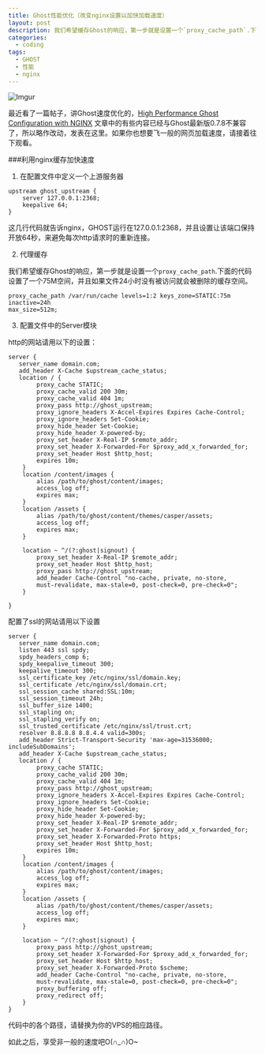 ```yaml
---
title: Ghost性能优化（改变nginx设置以加快加载速度）
layout: post
description: 我们希望缓存Ghost的响应，第一步就是设置一个`proxy_cache_path`.下面的代码设置了一个75M空间，并且如果文件24小时没有被访问就会被删除的缓存空间。
categories:
  - coding
tags: 
  - GHOST
  - 性能
  - nginx
---
```


![Imgur](https://i.imgur.com/sxuLaoS.png)

最近看了一篇帖子，讲Ghost速度优化的，[High Performance Ghost Configuration with NGINX](http://pnommensen.com/2014/09/07/high-performance-ghost-configuration-with-nginx/)
文章中的有些内容已经与Ghost最新版0.7.8不兼容了，所以略作改动，发表在这里。如果你也想要飞一般的网页加载速度，请接着往下观看。


###利用nginx缓存加快速度

1. 在配置文件中定义一个上游服务器
```
upstream ghost_upstream {
    server 127.0.0.1:2368;
    keepalive 64;
}
```
这几行代码就告诉nginx，GHOST运行在127.0.0.1:2368，并且设置让该端口保持开放64秒，来避免每次http请求时的重新连接。

2. 代理缓存

我们希望缓存Ghost的响应，第一步就是设置一个`proxy_cache_path`.下面的代码设置了一个75M空间，并且如果文件24小时没有被访问就会被删除的缓存空间。

```
proxy_cache_path /var/run/cache levels=1:2 keys_zone=STATIC:75m inactive=24h 
max_size=512m;
```
3. 配置文件中的Server模块

http的网站请用以下的设置：
```
server {
   server_name domain.com;
   add_header X-Cache $upstream_cache_status;
   location / {
        proxy_cache STATIC;
        proxy_cache_valid 200 30m;
        proxy_cache_valid 404 1m;
        proxy_pass http://ghost_upstream;
        proxy_ignore_headers X-Accel-Expires Expires Cache-Control;
        proxy_ignore_headers Set-Cookie;
        proxy_hide_header Set-Cookie;
        proxy_hide_header X-powered-by;
        proxy_set_header X-Real-IP $remote_addr;
        proxy_set_header X-Forwarded-For $proxy_add_x_forwarded_for;
        proxy_set_header Host $http_host;
        expires 10m;
    }
    location /content/images {
        alias /path/to/ghost/content/images;
        access_log off;
        expires max;
    }
    location /assets {
        alias /path/to/ghost/content/themes/casper/assets;
        access_log off;
        expires max;
    }

    location ~ ^/(?:ghost|signout) { 
        proxy_set_header X-Real-IP $remote_addr;
        proxy_set_header Host $http_host;
        proxy_pass http://ghost_upstream;
        add_header Cache-Control "no-cache, private, no-store,
        must-revalidate, max-stale=0, post-check=0, pre-check=0";
    }

}
```

配置了ssl的网站请用以下设置

```
server {
   server_name domain.com;
   listen 443 ssl spdy;
   spdy_headers_comp 6;
   spdy_keepalive_timeout 300;
   keepalive_timeout 300;
   ssl_certificate_key /etc/nginx/ssl/domain.key;
   ssl_certificate /etc/nginx/ssl/domain.crt;
   ssl_session_cache shared:SSL:10m;  
   ssl_session_timeout 24h;           
   ssl_buffer_size 1400;              
   ssl_stapling on;
   ssl_stapling_verify on;
   ssl_trusted_certificate /etc/nginx/ssl/trust.crt;
   resolver 8.8.8.8 8.8.4.4 valid=300s;
   add_header Strict-Transport-Security 'max-age=31536000; includeSubDomains';
   add_header X-Cache $upstream_cache_status;
   location / {
        proxy_cache STATIC;
        proxy_cache_valid 200 30m;
        proxy_cache_valid 404 1m;
        proxy_pass http://ghost_upstream;
        proxy_ignore_headers X-Accel-Expires Expires Cache-Control;
        proxy_ignore_headers Set-Cookie;
        proxy_hide_header Set-Cookie;
        proxy_hide_header X-powered-by;
        proxy_set_header X-Real-IP $remote_addr;
        proxy_set_header X-Forwarded-For $proxy_add_x_forwarded_for;
        proxy_set_header X-Forwarded-Proto https;
        proxy_set_header Host $http_host;
        expires 10m;
    }
    location /content/images {
        alias /path/to/ghost/content/images;
        access_log off;
        expires max;
    }
    location /assets {
        alias /path/to/ghost/content/themes/casper/assets;
        access_log off;
        expires max;
    }

    location ~ ^/(?:ghost|signout) { 
        proxy_pass http://ghost_upstream;
        proxy_set_header X-Forwarded-For $proxy_add_x_forwarded_for;
        proxy_set_header Host $http_host;
        proxy_set_header X-Forwarded-Proto $scheme;
        add_header Cache-Control "no-cache, private, no-store,
        must-revalidate, max-stale=0, post-check=0, pre-check=0";
        proxy_buffering off;
        proxy_redirect off;
    }
}
```
代码中的各个路径，请替换为你的VPS的相应路径。

如此之后，享受非一般的速度吧O(∩_∩)O~